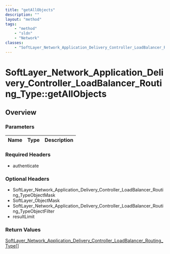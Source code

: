 ```yaml
---
title: "getAllObjects"
description: ""
layout: "method"
tags:
    - "method"
    - "sldn"
    - "Network"
classes:
    - "SoftLayer_Network_Application_Delivery_Controller_LoadBalancer_Routing_Type"
---
```

# SoftLayer_Network_Application_Delivery_Controller_LoadBalancer_Routing_Type::getAllObjects
## Overview 


### Parameters 
|Name | Type | Description |
| --- | --- | --- |


### Required Headers
* authenticate

### Optional Headers
* SoftLayer_Network_Application_Delivery_Controller_LoadBalancer_Routing_TypeObjectMask
* SoftLayer_ObjectMask
* SoftLayer_Network_Application_Delivery_Controller_LoadBalancer_Routing_TypeObjectFilter
* resultLimit

### Return Values
<a href='/reference/datatypes/SoftLayer_Network_Application_Delivery_Controller_LoadBalancer_Routing_Type'>SoftLayer_Network_Application_Delivery_Controller_LoadBalancer_Routing_Type[] </a>
